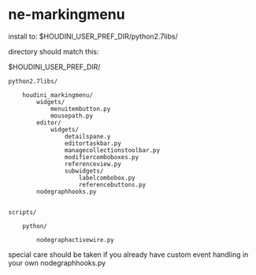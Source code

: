 # ne-markingmenu

install to:
$HOUDINI_USER_PREF_DIR/python2.7libs/

directory should match this:

$HOUDINI_USER_PREF_DIR/

    python2.7libs/
    
        houdini_markingmenu/
            widgets/
                menuitembutton.py
                mousepath.py
            editor/
                widgets/
                    detailspane.y
                    editortaskbar.py
                    managecollectionstoolbar.py
                    modifiercomboboxes.py
                    referenceview.py                    
                    subwidgets/
                        labelcombobox.py
                        referencebuttons.py
            nodegraphhooks.py
                    
        
    scripts/
    
        python/
        
            nodegraphactivewire.py
special care should be taken if you already have custom event handling in your own nodegraphhooks.py


